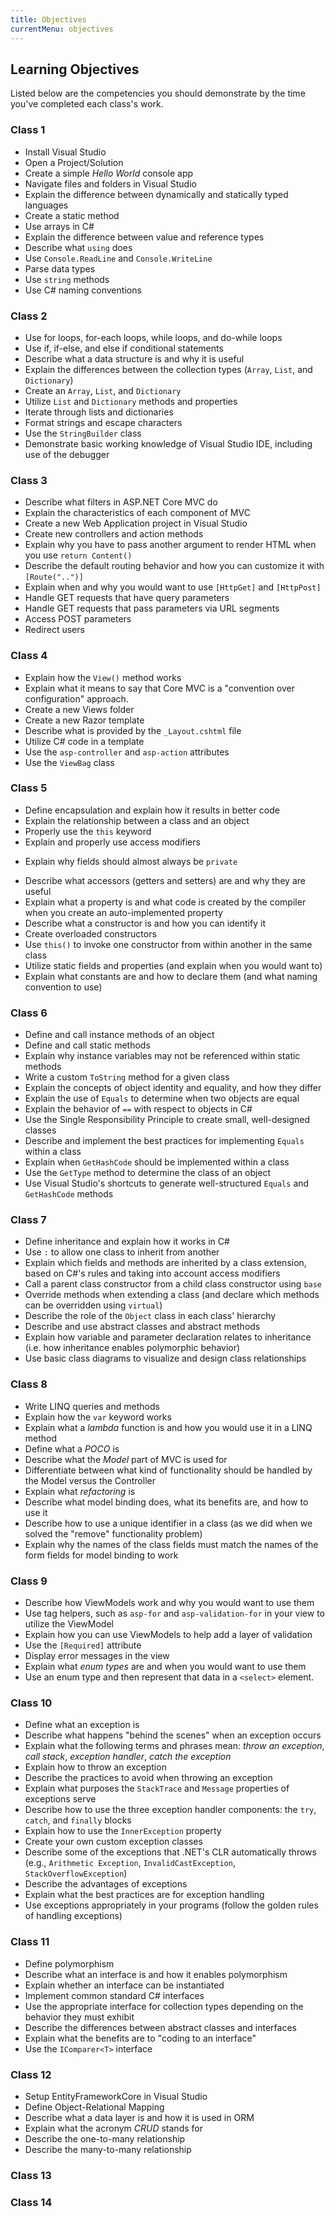 ```yaml
---
title: Objectives
currentMenu: objectives
---
```


## Learning Objectives

Listed below are the competencies you should demonstrate by the time you've completed each class's work.

### Class 1

* Install Visual Studio
* Open a Project/Solution
* Create a simple *Hello World* console app   
* Navigate files and folders in Visual Studio
* Explain the difference between dynamically and statically typed languages
* Create a static method
* Use arrays in C#
* Explain the difference between value and reference types
* Describe what `using` does
* Use `Console.ReadLine` and `Console.WriteLine`
* Parse data types
* Use `string` methods
* Use C# naming conventions

### Class 2

* Use for loops, for-each loops, while loops, and do-while loops
* Use if, if-else, and else if conditional statements
* Describe what a data structure is and why it is useful
* Explain the differences between the collection types (`Array`, `List`, and `Dictionary`)
* Create an `Array`, `List`, and `Dictionary`
* Utilize `List` and `Dictionary` methods and properties
* Iterate through lists and dictionaries
* Format strings and escape characters
* Use the `StringBuilder` class
* Demonstrate basic working knowledge of Visual Studio IDE, including use of the debugger

### Class 3

* Describe what filters in ASP.NET Core MVC do
* Explain the characteristics of each component of MVC
* Create a new Web Application project in Visual Studio
* Create new controllers and action methods
* Explain why you have to pass another argument to render HTML when you use `return Content()`
* Describe the default routing behavior and how you can customize it with `[Route("..")]`
* Explain when and why you would want to use `[HttpGet]` and `[HttpPost]`
* Handle GET requests that have query parameters
* Handle GET requests that pass parameters via URL segments
* Access POST parameters
* Redirect users

### Class 4

* Explain how the `View()` method works
* Explain what it means to say that Core MVC is a "convention over configuration" approach.
* Create a new Views folder
* Create a new Razor template
* Describe what is provided by the `_Layout.cshtml` file
* Utilize C# code in a template
* Use the `asp-controller` and `asp-action` attributes
* Use the `ViewBag` class

### Class 5

* Define encapsulation and explain how it results in better code
* Explain the relationship between a class and an object
* Properly use the `this` keyword
* Explain and properly use access modifiers
- Explain why fields should almost always be `private`
* Describe what accessors (getters and setters) are and why they are useful
* Explain what a property is and what code is created by the compiler when you create an auto-implemented property
* Describe what a constructor is and how you can identify it
* Create overloaded constructors
* Use `this()` to invoke one constructor from within another in the same class
* Utilize static fields and properties (and explain when you would want to)
* Explain what constants are and how to declare them (and what naming convention to use)


### Class 6

- Define and call instance methods of an object
- Define and call static methods
- Explain why instance variables may not be referenced within static methods
- Write a custom `ToString` method for a given class
- Explain the concepts of object identity and equality, and how they differ
- Explain the use of `Equals` to determine when two objects are equal
- Explain the behavior of `==` with respect to objects in C#
- Use the Single Responsibility Principle to create small, well-designed classes
- Describe and implement the best practices for implementing `Equals` within a class
- Explain when `GetHashCode` should be implemented within a class
- Use the `GetType` method to determine the class of an object
- Use Visual Studio's shortcuts to generate well-structured `Equals` and `GetHashCode` methods

### Class 7

- Define inheritance and explain how it works in C#
- Use `:` to allow one class to inherit from another
- Explain which fields and methods are inherited by a class extension, based on C#'s rules and taking into account access modifiers
- Call a parent class constructor from a child class constructor using `base`
- Override methods when extending a class (and declare which methods can be overridden using `virtual`)
- Describe the role of the `Object` class in each class' hierarchy
- Describe and use abstract classes and abstract methods
- Explain how variable and parameter declaration relates to inheritance (i.e. how inheritance enables polymorphic behavior)
- Use basic class diagrams to visualize and design class relationships

### Class 8

* Write LINQ queries and methods
* Explain how the `var` keyword works
* Explain what a *lambda* function is and how you would use it in a LINQ method
* Define what a *POCO* is
* Describe what the *Model* part of MVC is used for
* Differentiate between what kind of functionality should be handled by the Model versus the Controller
* Explain what *refactoring* is
* Describe what model binding does, what its benefits are, and how to use it
* Describe how to use a unique identifier in a class (as we did when we solved the "remove" functionality problem)
* Explain why the names of the class fields must match the names of the form fields for model binding to work

### Class 9

* Describe how ViewModels work and why you would want to use them
* Use tag helpers, such as `asp-for` and `asp-validation-for` in your view to utilize the ViewModel
* Explain how you can use ViewModels to help add a layer of validation
* Use the `[Required]` attribute
* Display error messages in the view
* Explain what *enum types* are and when you would want to use them
* Use an enum type and then represent that data in a `<select>` element.

### Class 10

- Define what an exception is
- Describe what happens "behind the scenes" when an exception occurs
- Explain what the following terms and phrases mean: *throw an exception*, *call stack*, *exception handler*, *catch the exception*
- Explain how to throw an exception
- Describe the practices to avoid when throwing an exception
- Explain what purposes the `StackTrace` and `Message` properties of exceptions serve
- Describe how to use the three exception handler components: the `try`, `catch`, and `finally` blocks
- Explain how to use the `InnerException` property
- Create your own custom exception classes
- Describe some of the exceptions that .NET's CLR automatically throws (e.g., `Arithmetic Exception`, `InvalidCastException`, `StackOverflowException`)
- Describe the advantages of exceptions
- Explain what the best practices are for exception handling
- Use exceptions appropriately in your programs (follow the golden rules of handling exceptions)

### Class 11

- Define polymorphism
- Describe what an interface is and how it enables polymorphism
- Explain whether an interface can be instantiated
- Implement common standard C# interfaces
- Use the appropriate interface for collection types depending on the behavior they must exhibit
- Describe the differences between abstract classes and interfaces
- Explain what the benefits are to "coding to an interface"
- Use the `IComparer<T>` interface

### Class 12

- Setup EntityFrameworkCore in Visual Studio
- Define Object-Relational Mapping
- Describe what a data layer is and how it is used in ORM
- Explain what the acronym *CRUD* stands for
- Describe the one-to-many relationship
- Describe the many-to-many relationship


### Class 13


### Class 14
